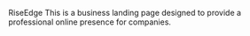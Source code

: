RiseEdge
This is a  business landing page designed to provide a professional online presence for companies.  


